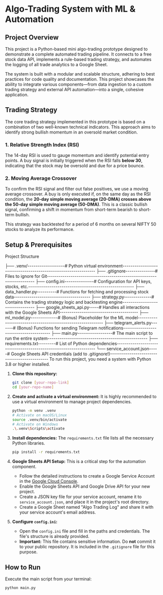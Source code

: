 # Algo-Trading System with ML & Automation

## Project Overview

This project is a Python-based mini algo-trading prototype designed to demonstrate a complete automated trading pipeline. It connects to a free stock data API, implements a rule-based trading strategy, and automates the logging of all trade analytics to a Google Sheet.

The system is built with a modular and scalable structure, adhering to best practices for code quality and documentation. This project showcases the ability to integrate various components—from data ingestion to a custom trading strategy and external API automation—into a single, cohesive application.

## Trading Strategy

The core trading strategy implemented in this prototype is based on a combination of two well-known technical indicators. This approach aims to identify strong bullish momentum in an oversold market condition.

### 1. **Relative Strength Index (RSI)**
The 14-day RSI is used to gauge momentum and identify potential entry points. A buy signal is initially triggered when the RSI falls **below 30**, indicating that the stock may be oversold and due for a price bounce.

### 2. **Moving Average Crossover**
To confirm the RSI signal and filter out false positives, we use a moving average crossover. A buy is only executed if, on the same day as the RSI condition, the **20-day simple moving average (20-DMA) crosses above the 50-day simple moving average (50-DMA)**. This is a classic bullish signal, confirming a shift in momentum from short-term bearish to short-term bullish.

This strategy was backtested for a period of 6 months on several NIFTY 50 stocks to analyze its performance.

## Setup & Prerequisites

Project Structure

├── .venv/-------------------# Python virtual environment----------------------------------------------------------------
├── .gitignore---------------# Files to ignore for Git-----------------------------------------------------------------------
├── config.ini---------------# Configuration for API keys, stocks, etc.------------------------------------------------------
├── data_handler.py----------# Functions for fetching and processing stock data---------------------------------------
├── strategy.py--------------# Contains the trading strategy logic and backtesting engine---------------------------------
├── google_sheets_api.py-----# Handles all interactions with the Google Sheets API----------------------------------------
├── ml_model.py--------------# (Bonus) Placeholder for the ML model------------------------------------------------------------
├── telegram_alerts.py-------# (Bonus) Functions for sending Telegram notifications----------------------------------------
├── main.py------------------# The main script to run the entire system---------------------------------------------------
├── requirements.txt---------# List of Python dependencies-------------------------------------------------------------------
└── service_account.json-----# Google Sheets API credentials (add to .gitignore!)----------------------------------------------
To run this project, you need a system with Python 3.8 or higher installed.

1.  **Clone this repository:**
    ```bash
    git clone [your-repo-link]
    cd [your-repo-name]
    ```

2.  **Create and activate a virtual environment:**
    It is highly recommended to use a virtual environment to manage project dependencies.
    ```bash
    python -m venv .venv
    # Activate on macOS/Linux
    source .venv/bin/activate
    # Activate on Windows
    .\.venv\Scripts\activate
    ```

3.  **Install dependencies:**
    The `requirements.txt` file lists all the necessary Python libraries.
    ```bash
    pip install -r requirements.txt
    ```

4.  **Google Sheets API Setup:**
    This is a critical step for the automation component.
    * Follow the detailed instructions to create a Google Service Account in the [Google Cloud Console](https://console.cloud.google.com/).
    * Enable the Google Sheets API and Google Drive API for your new project.
    * Create a JSON key file for your service account, rename it to `service_account.json`, and place it in the project's root directory.
    * Create a Google Sheet named "Algo Trading Log" and share it with your service account's email address.

5.  **Configure `config.ini`:**
    * Open the `config.ini` file and fill in the paths and credentials. The file's structure is already provided.
    * **Important:** This file contains sensitive information. Do **not** commit it to your public repository. It is included in the `.gitignore` file for this purpose.

## How to Run

Execute the main script from your terminal:
```bash
python main.py
